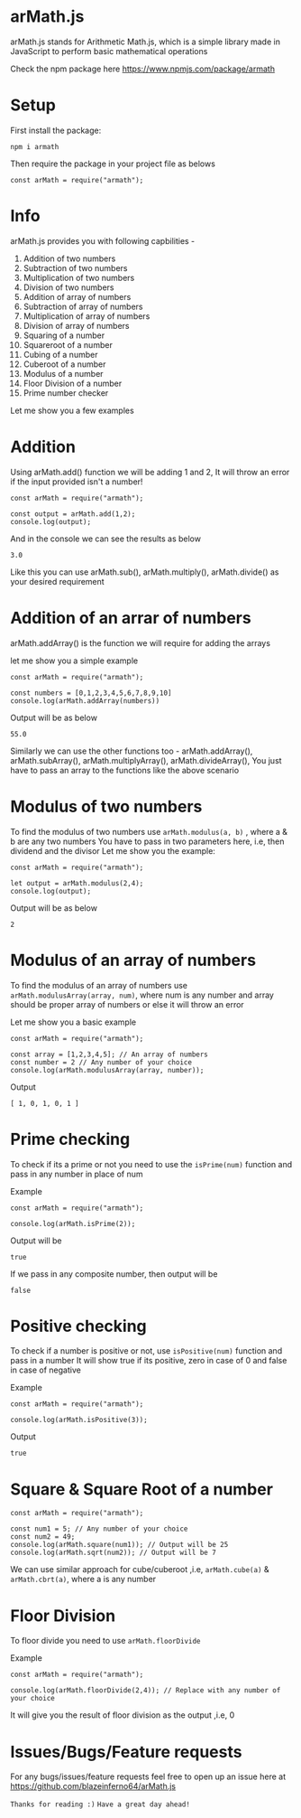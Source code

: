 # arMath.js
arMath.js stands for Arithmetic Math.js, which is a simple library made in JavaScript to perform basic mathematical operations

Check the npm package here
https://www.npmjs.com/package/armath

# Setup
First install the package:

```
npm i armath
```

Then require the package in your project file as belows

```
const arMath = require("armath");
```

# Info
arMath.js provides you with following capbilities -
1. Addition of two numbers
2. Subtraction of two numbers
3. Multiplication of two numbers
4. Division of two numbers
5. Addition of array of numbers
6. Subtraction of array of numbers
7. Multiplication of array of numbers
8. Division of array of numbers
9. Squaring of a number
10. Squareroot of a number
11. Cubing of a number
12. Cuberoot of a number
13. Modulus of a number
14. Floor Division of a number
15. Prime number checker

Let me show you a few examples
# Addition 
Using arMath.add() function we will be adding 1 and 2,
It will throw an error if the input provided isn't a number!

```
const arMath = require("armath");

const output = arMath.add(1,2);
console.log(output);
```

And in the console we can see the results as below

```
3.0
```

Like this you can use arMath.sub(), arMath.multiply(), arMath.divide() as your desired requirement

# Addition of an arrar of numbers
arMath.addArray() is the function we will require for adding the arrays

let me show you a simple example 

```
const arMath = require("armath");

const numbers = [0,1,2,3,4,5,6,7,8,9,10]
console.log(arMath.addArray(numbers))
```

Output will be as below 

```
55.0
```

Similarly we can use the other functions too - arMath.addArray(), arMath.subArray(), arMath.multiplyArray(), arMath.divideArray(),
You just have to pass an array to the functions like the above scenario

# Modulus of two numbers

To find the modulus of two numbers
use `arMath.modulus(a, b)` , where a & b are any two numbers
You have to pass in two parameters here, i.e, then dividend and the divisor
Let me show you the example:

```
const arMath = require("armath");

let output = arMath.modulus(2,4);
console.log(output);
```

Output will be as below 

```
2
```

# Modulus of an array of numbers
To find the modulus of an array of numbers use `arMath.modulusArray(array, num)`, where num is any number and array should be proper array of numbers or else it will throw an error

Let me show you a basic example

```
const arMath = require("armath");

const array = [1,2,3,4,5]; // An array of numbers
const number = 2 // Any number of your choice
console.log(arMath.modulusArray(array, number));
```

Output

```
[ 1, 0, 1, 0, 1 ]
```

# Prime checking
To check if its a prime or not you need to use the `isPrime(num)` function and pass in any number in place of num

Example

```
const arMath = require("armath");

console.log(arMath.isPrime(2));
```

Output will be 

```
true
```

If we pass in any composite number, then output will be 

```
false
```

# Positive checking
To check if a number is positive or not, use `isPositive(num)` function and pass in a number
It will show true if its positive, zero in case of 0 and false in case of negative

Example

```
const arMath = require("armath");

console.log(arMath.isPositive(3));
```

Output

```
true
```

# Square & Square Root of a number

```
const arMath = require("armath");

const num1 = 5; // Any number of your choice
const num2 = 49;
console.log(arMath.square(num1)); // Output will be 25
console.log(arMath.sqrt(num2)); // Output will be 7
```

We can use similar approach for cube/cuberoot ,i.e, `arMath.cube(a)` & `arMath.cbrt(a)`, where a is any number

# Floor Division

To floor divide you need to use `arMath.floorDivide`

Example

```
const arMath = require("armath");

console.log(arMath.floorDivide(2,4)); // Replace with any number of your choice
```

It will give you the result of floor division as the output ,i.e, 0

# Issues/Bugs/Feature requests

For any bugs/issues/feature requests feel free to open up an issue here at https://github.com/blazeinferno64/arMath.js

`Thanks for reading :)`
`Have a great day ahead!`
